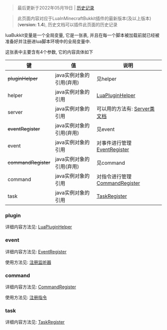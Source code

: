 > 最后更新于2022年05月19日 | [历史记录](https://github.com/SmileYik/MyBlog/commits/master/blogs/other/markdowns/Minecraft/LuaInMinecraftBukkit/luaBukkit.md)

>此页面内容对应于LuaInMinecraftBukkit插件的最新版本(及以上版本)(**version: 1.4**), 历史文档可以插件此页面的历史记录

luaBukkit变量是一个全局变量, 它是一张表, 并且在每一个脚本被加载前就已经被准备好并注册进lua脚本环境中的全局变量中.

这张表中主要含有4个参数, 它的内容具体如下

|键|值|说明|
|-|-|-|
|~~pluginHelper~~|java实例对象的引用(弃用)|见helper|
|helper|java实例对象的引用|[LuaPluginHelper](https://github.com/SmileYik/LuaInMinecraftBukkt/blob/master/src/main/java/tk/smileyik/luainminecraftbukkit/luaplugin/util/LuaPluginHelper.java)|
|server|java实例对象的引用|可以用的方法有: [Server类文档](https://bukkit.windit.net/javadoc/org/bukkit/Server.html)|
|~~eventRegister~~|java实例对象的引用(弃用)|见event|
|event|java实例对象的引用|对事件进行管理[EventRegister](https://github.com/SmileYik/LuaInMinecraftBukkt/blob/master/src/main/java/tk/smileyik/luainminecraftbukkit/luaplugin/event/EventRegister.java)|
|~~commandRegister~~|java实例对象的引用(弃用)|见command|
|command|java实例对象的引用|对指令进行管理[CommandRegister](https://github.com/SmileYik/LuaInMinecraftBukkt/blob/master/src/main/java/tk/smileyik/luainminecraftbukkit/luaplugin/command/CommandRegister.java)|
|task|java实例对象的引用|[TaskRegister](https://github.com/SmileYik/LuaInMinecraftBukkt/blob/master/src/main/java/tk/smileyik/luainminecraftbukkit/luaplugin/task/TaskRegister.java)|

### plugin

详细内容方法见: [LuaPluginHelper](https://github.com/SmileYik/LuaInMinecraftBukkt/blob/master/src/main/java/tk/smileyik/luainminecraftbukkit/luaplugin/util/LuaPluginHelper.java)


### event

详细内容方法见: [EventRegister](https://github.com/SmileYik/LuaInMinecraftBukkt/blob/master/src/main/java/tk/smileyik/luainminecraftbukkit/luaplugin/event/EventRegister.java)

使用方法见: [注册监听器](https://blog.smileyik.tk/?blog=other&album=MinecraftPost&post=LuaInMinecraftBukkit-registEvent)

### command

详细内容方法见: [CommandRegister](https://github.com/SmileYik/LuaInMinecraftBukkt/blob/master/src/main/java/tk/smileyik/luainminecraftbukkit/luaplugin/command/CommandRegister.java)

使用方法见: [注册指令](https://blog.smileyik.tk/?blog=other&album=MinecraftPost&post=LuaInMinecraftBukkit-registCmd)

### task

详细内容方法见: [TaskRegister](https://github.com/SmileYik/LuaInMinecraftBukkt/blob/master/src/main/java/tk/smileyik/luainminecraftbukkit/luaplugin/task/TaskRegister.java)
